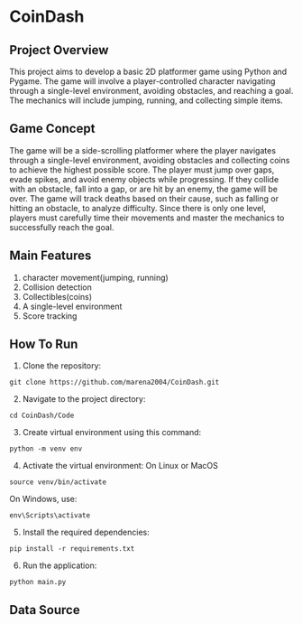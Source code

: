 # CoinDash
## Project Overview
This project aims to develop a basic 2D platformer game using Python and Pygame. The game will involve a player-controlled character navigating through a single-level environment, avoiding obstacles, and reaching a goal. The mechanics will include jumping, running, and collecting simple items.

## Game Concept
The game will be a side-scrolling platformer where the player navigates through a single-level environment, avoiding obstacles and collecting coins to achieve the highest possible score. The player must jump over gaps, evade spikes, and avoid enemy objects while progressing. If they collide with an obstacle, fall into a gap, or are hit by an enemy, the game will be over. The game will track deaths based on their cause, such as falling or hitting an obstacle, to analyze difficulty. Since there is only one level, players must carefully time their movements and master the mechanics to successfully reach the goal.

## Main Features
1. character movement(jumping, running)
2. Collision detection
3. Collectibles(coins)
4. A single-level environment
5. Score tracking

## How To Run
1. Clone the repository:
```
git clone https://github.com/marena2004/CoinDash.git
```
2. Navigate to the project directory:
```
cd CoinDash/Code
```
3. Create virtual environment using this command:
```
python -m venv env
```
4. Activate the virtual environment:
On Linux or MacOS
```
source venv/bin/activate
```
On Windows, use:
```
env\Scripts\activate
```
5. Install the required dependencies:
```
pip install -r requirements.txt
```
6. Run the application:
```
python main.py
```
## Data Source

